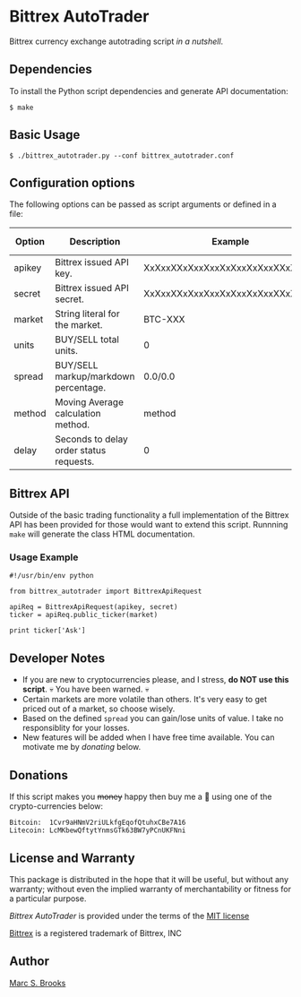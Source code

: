 # Bittrex AutoTrader

Bittrex currency exchange autotrading script _in a nutshell_.

## Dependencies

To install the Python script dependencies and generate API documentation:

    $ make

## Basic Usage

    $ ./bittrex_autotrader.py --conf bittrex_autotrader.conf

## Configuration options

The following options can be passed as script arguments or defined in a file:

| Option | Description                             | Example                          | Default value |
| -------| ----------------------------------------|----------------------------------|---------------|
| apikey | Bittrex issued API key.                 | XxXxxXXxXxxXxxXxXxxXxXxxXXxXxxXx |               |
| secret | Bittrex issued API secret.              | XxXxxXXxXxxXxxXxXxxXxXxxXXxXxxXx |               |
| market | String literal for the market.          | BTC-XXX                          | BTC-LTC       |
| units  | BUY/SELL total units.                   | 0                                | 1             |
| spread | BUY/SELL markup/markdown percentage.    | 0.0/0.0                          | 0.1/0.1       |
| method | Moving Average calculation method.      | method                           | arithmetic    |
| delay  | Seconds to delay order status requests. | 0                                | 30            |

## Bittrex API

Outside of the basic trading functionality a full implementation of the Bittrex API has been provided for those would want to extend this script.  Runnning `make` will generate the class HTML documentation.

### Usage Example

    #!/usr/bin/env python

    from bittrex_autotrader import BittrexApiRequest

    apiReq = BittrexApiRequest(apikey, secret)
    ticker = apiReq.public_ticker(market)

    print ticker['Ask']

## Developer Notes

* If you are new to cryptocurrencies please, and I stress, **do NOT use this script**. :skull: You have been warned. :skull:
* Certain markets are more volatile than others. It's very easy to get priced out of a market, so choose wisely.
* Based on the defined `spread` you can gain/lose units of value.  I take no responsiblity for your losses.
* New features will be added when I have free time available.  You can motivate me by _donating_ below.

## Donations

If this script makes you ~~money~~ happy then buy me a :beer: using one of the crypto-currencies below:

    Bitcoin:  1Cvr9aHNmV2riULkfgEqofQtuhxCBe7A16
    Litecoin: LcMKbewQftytYnmsGTk63BW7yPCnUKFNni

## License and Warranty

This package is distributed in the hope that it will be useful, but without any warranty; without even the implied warranty of merchantability or fitness for a particular purpose.

_Bittrex AutoTrader_ is provided under the terms of the [MIT license](http://www.opensource.org/licenses/mit-license.php)

[Bittrex](https://bittrex.com) is a registered trademark of Bittrex, INC

## Author

[Marc S. Brooks](https://github.com/nuxy)
